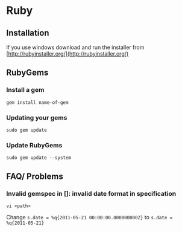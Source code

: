 # Ruby #

## Installation ##

If you use windows download and run the installer from [http://rubyinstaller.org/](http://rubyinstaller.org/)

## RubyGems ##

### Install a gem ###

	gem install name-of-gem

### Updating your gems ###

	sudo gem update

### Update RubyGems ###

	sudo gem update --system

## FAQ/ Problems ##

### Invalid gemspec in [<path>]: invalid date format in specification ###

	vi <path>
	
Change `s.date = %q{2011-05-21 00:00:00.000000000Z}` to `s.date = %q{2011-05-21}`
